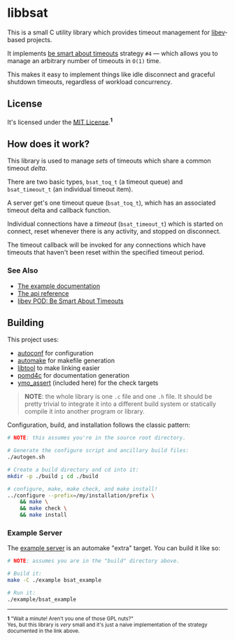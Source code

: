 # libbsat

This is a small C utility library which provides timeout management for
[libev](http://software.schmorp.de/pkg/libev.html)-based projects.

It implements
[be smart about timeouts](http://pod.tst.eu/http://cvs.schmorp.de/libev/ev.pod#Be_smart_about_timeouts)
strategy `#4` — which allows you to manage an arbitrary number of timeouts in
`O(1)` time.

This makes it easy to implement things like idle disconnect and graceful
shutdown timeouts, regardless of workload concurrency.

## License

It's licensed under the [MIT License](./COPYING).<sup><b>1</b></sup>

## How does it work?

This library is used to manage _sets_ of timeouts which share a common timeout
_delta_.

There are two basic types, `bsat_toq_t` (a timeout queue) and `bsat_timeout_t`
(an individual timeout item).

A server get's one timeout queue (`bsat_toq_t`), which has an associated timeout
delta and callback function.

Individual connections have a _timeout_ (`bsat_timeout_t`) which is started on
connect, reset whenever there is any activity, and stopped on disconnect.

The timeout callback will be invoked for any connections which have timeouts
that haven't been reset within the specified timeout period.


### See Also
 - [The example documentation](./example/README.md)
 - [The api reference](./API.md)
 - [libev POD: Be Smart About Timeouts](http://pod.tst.eu/http://cvs.schmorp.de/libev/ev.pod#Be_smart_about_timeouts)


## Building

This project uses:
 - [autoconf](https://www.gnu.org/software/autoconf/) for configuration
 - [automake](https://www.gnu.org/software/automake/) for makefile generation
 - [libtool](https://www.gnu.org/software/libtool/) to make linking easier
 - [pomd4c](https://github.com/andrew-canaday/pomd4c) for documentation generation
 - [ymo_assert](https://github.com/andrew-canaday/ymo_assert) (included here) for the check targets

> **NOTE**: the whole library is one `.c` file and one `.h` file. It should be
> pretty trivial to integrate it into a different build system or statically
> compile it into another program or library.

Configuration, build, and installation follows the classic pattern:

```bash
# NOTE: this assumes you're in the source root directory.

# Generate the configure script and ancillary build files:
./autogen.sh

# Create a build directory and cd into it:
mkdir -p ./build ; cd ./build

# configure, make, make check, and make install!
../configure --prefix=/my/installation/prefix \
    && make \
    && make check \
    && make install
```

### Example Server
The [example server](./example) is an automake "extra" target. You can build it like so:

```bash
# NOTE: assumes you are in the "build" directory above.

# Build it:
make -C ./example bsat_example

# Run it:
./example/bsat_example
```

---

<sub><b>1</b> "Wait a minute! Aren't you one of those GPL nuts?"<br />Yes, but this library is <i>very</i> small and it's just a naive implementation of the strategy documented in the link above.</sub>
